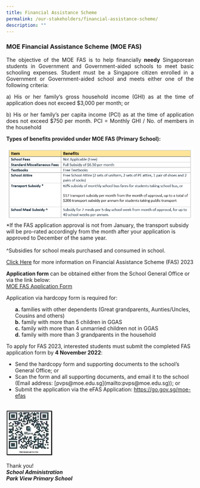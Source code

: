 ```yaml
---
title: Financial Assistance Scheme
permalink: /our-stakeholders/financial-assistance-scheme/
description: ""
---
```

### MOE Financial Assistance Scheme (MOE FAS)

<p align="justify">The objective of the MOE FAS is to help financially <b>needy</b> Singaporean students in Government and Government-aided schools to meet basic schooling expenses.
Student must be a Singapore citizen enrolled in a Government or Government-aided school and meets either one of the following criteria:</p>
<p align="justify">
a) His or her family’s gross household income (GHI) as at the time of application does not exceed $3,000 per month; or</p>
<p align="justify">
b) His or her family’s per capita income (PCI) as at the time of application does not exceed $750 per month. PCI = Monthly GHI / No. of members in the household</p>

<b>Types of benefits provided under MOE FAS (Primary School):</b>

<img src="/images/FAS%20-%20Types%20of%20benefits.png">
*If the FAS application approval is not from January, the transport subsidy will be pro-rated accordingly from the month after your application is approved to December of the same year. </font>
<br><br>^Subsidies for school meals purchased and consumed in school.

<a href="/files/2023%20FAS/2022%20Financial%20Assistance%20Scheme%20FAS%20Brochure.pdf">Click Here</a> for more information on Financial Assistance Scheme (FAS) 2023<br>

<b>Application form</b> can be obtained either from the School General Office or via the link below:<br><a href="/files/2023%20FAS/GGAS_Application%20Form.pdf">MOE FAS Application Form</a><br>

Application via hardcopy form is required for:<br>

<ul>
<b> a.</b> families with other dependents (Great grandparents, Aunties/Uncles, Cousins and others)<br>
<b> b.</b> family with more than 5 children in GGAS<br>
<b> c.</b> family with more than 4 unmarried children not in GGAS<br>
<b> d.</b> family with more than 3 grandparents in the household
</ul> 

To apply for FAS 2023, interested students must submit the completed FAS application form by <b>4 November 2022</b>: 

<ul>	
<li>Send the hardcopy form and supporting documents to the school’s General Office; or</li>
<li>Scan the form and all supporting documents, and email it to the school (Email address: [pvps@moe.edu.sg](mailto:pvps@moe.edu.sg)); or</li>
<li>Submit the application via the eFAS Application: <a href="https://go.gov.sg/moe-efas">https://go.gov.sg/moe-efas</a></li></ul>
<br>
<img src="/images/QR%20Code.jpg" style="width:25%">
<br>

Thank you!<br>
<b><i>School Administration<br>Park View Primary School</b></i>